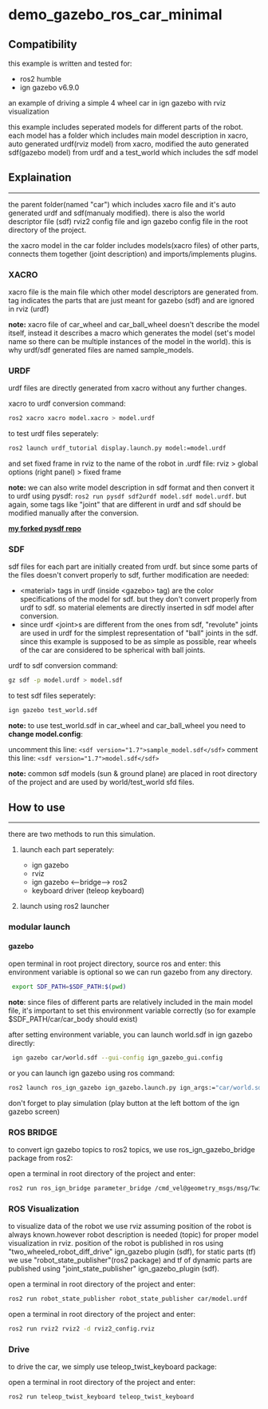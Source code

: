 # demo_gazebo_ros_car_minimal

## Compatibility
this example is written and tested for:
* ros2 humble
* ign gazebo v6.9.0


an example of driving a simple 4 wheel car in ign gazebo with rviz visualization

this example includes seperated models for different parts of the robot. each model has a folder which includes main model description in xacro, auto generated urdf(rviz model) from xacro, modified the auto generated sdf(gazebo model) from urdf and a test_world which includes the sdf model

## Explaination
---

the parent folder(named "car") which includes xacro file and it's auto generated urdf and sdf(manualy modified). there is also the world descriptor file (sdf) rviz2 config file and ign gazebo config file in the root directory of the project.

the xacro model in the car folder includes models(xacro files) of other parts, connects them together (joint description) and imports/implements plugins.

### XACRO
xacro file is the main file which other model descriptors are generated from. <gazebo> tag indicates the parts that are just meant for gazebo (sdf) and are ignored in rviz (urdf)

**note:** xacro file of car_wheel and car_ball_wheel doesn't describe the model itself, instead it describes a macro which generates the model (set's model name so there can be multiple instances of the model in the world). this is why urdf/sdf generated files are named sample_models. 

### URDF
urdf files are directly generated from xacro without any further changes.

xacro to urdf conversion command:

```bash
ros2 xacro xacro model.xacro > model.urdf
```

to test urdf files seperately: 

``` bash
ros2 launch urdf_tutorial display.launch.py model:=model.urdf
```

and set fixed frame in rviz to the name of the robot in .urdf file: rviz > global options (right panel) > fixed frame

**note:** we can also write model description in sdf format and then convert it to urdf using pysdf: `ros2 run pysdf sdf2urdf model.sdf model.urdf`. but again, some tags like "joint" that are different in urdf and sdf should be modified manually after the conversion.

**[my forked pysdf repo](https://github.com/arahami/pysdf)**

### SDF
sdf files for each part are initially created from urdf. but since some parts of the files doesn't convert properly to sdf, further modification are needed:
* \<material> tags in urdf (inside \<gazebo> tag) are the color specifications of the model for sdf. but they don't convert properly from urdf to sdf. so material elements are directly inserted in sdf model after conversion.
* since urdf \<joint>s are different from the ones from sdf, "revolute" joints are used in urdf for the simplest representation of "ball" joints in the sdf. since this example is supposed to be as simple as possible, rear wheels of the car are considered to be spherical with ball joints.

urdf to sdf conversion command:

```bash
gz sdf -p model.urdf > model.sdf
```

to test sdf files seperately: 
```bash
ign gazebo test_world.sdf
```

**note:** to use test_world.sdf in car_wheel and car_ball_wheel you need to **change model.config**:

uncomment this line: `<sdf version="1.7">sample_model.sdf</sdf>`
comment this line: `<sdf version="1.7">model.sdf</sdf>`

**note:** common sdf models (sun & ground plane) are placed in root directory of the project and are used by world/test_world sfd files.

## How to use
----
there are two methods to run this simulation. 
1. launch each part seperately: 
    - ign gazebo
    - rviz
    - ign gazebo <--bridge--> ros2
    - keyboard driver (teleop keyboard)

2. launch using ros2 launcher

### modular launch

#### gazebo

open terminal in root project directory, source ros and enter:
this environment variable is optional so we can run gazebo from any directory.
``` bash
 export SDF_PATH=$SDF_PATH:$(pwd)
```
**note**: since files of different parts are relatively included in the main model file, it's important to set this environment variable correctly (so for example $SDF_PATH/car/car_body should exist)

after setting environment variable, you can launch world.sdf in ign gazebo directly: 
``` bash
 ign gazebo car/world.sdf --gui-config ign_gazebo_gui.config
 ```
 
or you can launch ign gazebo using ros command:
``` bash
ros2 launch ros_ign_gazebo ign_gazebo.launch.py ign_args:="car/world.sdf --gui-config ign_gazebo_gui.config"
```

don't forget to play simulation (play button at the left bottom of the ign gazebo screen)


### ROS BRIDGE
to convert ign gazebo topics to ros2 topics, we use ros_ign_gazebo_bridge package from ros2:

open a terminal in root directory of the project and enter:
```bash
ros2 run ros_ign_bridge parameter_bridge /cmd_vel@geometry_msgs/msg/Twist@ignition.msgs.Twist /camera@sensor_msgs/msg/Image@ignition.msgs.Image /odometry@nav_msgs/msg/Odometry@ignition.msgs.Odometry /camera_info@sensor_msgs/msg/CameraInfo@ignition.msgs.CameraInfo /joint_states@sensor_msgs/msg/JointState@ignition.msgs.Model /tf@tf2_msgs/msg/TFMessage@ignition.msgs.Pose_V
```

### ROS Visualization
to visualize data of the robot we use rviz assuming position of the robot is always known.however robot description is needed (topic)
for proper model visualization in rviz. 
position of the robot is published in ros using "two_wheeled_robot_diff_drive" ign_gazebo plugin (sdf), for static parts (tf) we use "robot_state_publisher"(ros2 package) and tf of dynamic parts are published using "joint_state_publisher" ign_gazebo_plugin (sdf).

open a terminal in root directory of the project and enter:

```bash
ros2 run robot_state_publisher robot_state_publisher car/model.urdf
```

open a terminal in root directory of the project and enter:
``` bash
ros2 run rviz2 rviz2 -d rviz2_config.rviz
```

### Drive
to drive the car, we simply use teleop_twist_keyboard package:

open a terminal in root directory of the project and enter:
``` bash
ros2 run teleop_twist_keyboard teleop_twist_keyboard
```